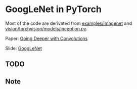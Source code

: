 GoogLeNet in PyTorch
===

Most of the code are derivated from [examples/imagenet](https://github.com/pytorch/examples/tree/master/imagenet) and [vision/torchvision/models/inception.py](https://github.com/pytorch/vision/blob/master/torchvision/models/inception.py).

Paper: [Going Deeper with Convolutions](https://ai.google/research/pubs/pub43022)

Slide: [GoogLeNet](https://docs.google.com/presentation/d/1FTGpF2johkzj39vOvfHZMVLkpI4f9p8gl-srnUSsCS0/edit?usp=sharing)

TODO
---

Note
---

